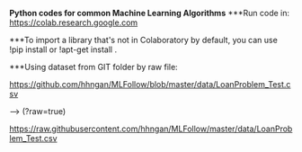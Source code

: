 **Python codes for common Machine Learning Algorithms**
***Run code in: https://colab.research.google.com

***To import a library that's not in Colaboratory by default, you can use !pip install <name> or !apt-get install <name>.

***Using dataset from GIT folder by raw file:

  https://github.com/hhngan/MLFollow/blob/master/data/LoanProblem_Test.csv
  
  -->  (?raw=true)
  
  https://raw.githubusercontent.com/hhngan/MLFollow/master/data/LoanProblem_Test.csv 
